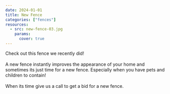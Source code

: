 ```yaml
---
date: 2024-01-01
title: New Fence
categories: ["fences"]
resources:
  - src: new-fence-03.jpg
    params:
      cover: true
---
```


Check out this fence we recently did!\
\
A new fence instantly improves the appearance of your home and sometimes its just time for a new fence. Especially when you have pets and children to contain!\
\
When its time give us a call to get a bid for a new fence.
